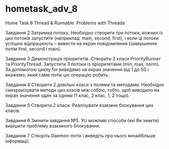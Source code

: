 # hometask_adv_8
Home Task 8 Thread &amp; Runnable. Problems with Threads

Завдання 2
Затримка потоку. Необхідно створити три потоки, кожних із цих потоків запустити (наприклад: main, second, first), 
і коли ці потоки успішно відпрацюють – вивести на екран повідомлення (завершення потім first, second і main).

Завдання 3
Демонстрація пріоритетів. Створити 2 класи PriorityRunner та PriorityThread. Запустити 3 потоки із пріоритетами (min, max, norm). 
За допомогою циклу for виведемо на екран значення від 1 до 50 і вкажемо, який саме потік цю операцію робить.

Завдання 4
Створити 2 довільні класи з полями та методами. Необхідно синхронізувати методи цих класів між собою, 
тобто. щоб виводило на екран значення один за одним (1 клас, 2 клас, 1, 2 тощо).

Завдання 5
Створити 2 класи. Реалізувати взаємне блокування цих класів.

Завдання 6
Змінити завдання №5. Усі можливі способи (які Ви знаєте) вирішити проблему взаємного блокування.

Завдання 7
Створіть Daemon-потік і виведіть про нього якнайбільше інформації.
